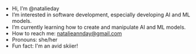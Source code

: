 - Hi, I’m @natalieday
- I’m interested in software development, especially developing AI and ML models.
- I’m currently learning how to create and manipulate AI and ML models.
- How to reach me: natalieannday@gmail.com
- Pronouns: she/her
- Fun fact: I'm an avid skiier!

<!---
natalieday/natalieday is a ✨ special ✨ repository because its `README.md` (this file) appears on your GitHub profile.
You can click the Preview link to take a look at your changes.
--->
